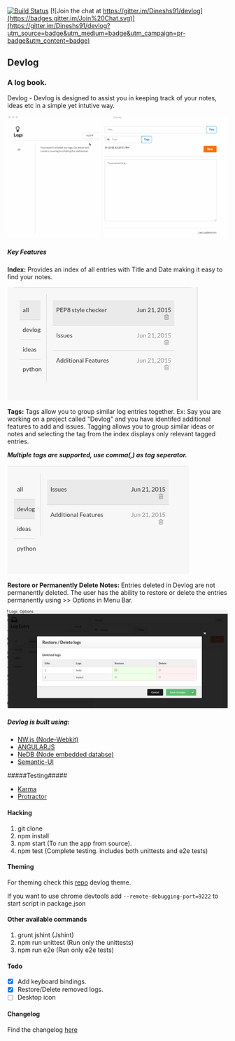 [![Build Status](https://travis-ci.org/Dineshs91/devlog.svg?branch=master)](https://travis-ci.org/Dineshs91/devlog)
[![Join the chat at https://gitter.im/Dineshs91/devlog](https://badges.gitter.im/Join%20Chat.svg)](https://gitter.im/Dineshs91/devlog?utm_source=badge&utm_medium=badge&utm_campaign=pr-badge&utm_content=badge)

## Devlog
### A log book.

Devlog - Devlog is designed to assist you in keeping track of your notes, ideas etc in a simple yet intutive way. 

![Alt text](https://github.com/dineshs91/devlog/blob/master/Demo.gif?raw=true "Sample screenshot")

##### Key Features #####
**Index:**
Provides an index of all entries with Title and Date making it easy to find your notes.

![Alt text](https://github.com/dineshs91/devlog//blob/master/Loglist.png?raw=true "Index")

**Tags:**
Tags allow you to group similar log entries together. 
Ex: Say you are working on a project called "Devlog" and you have identifed additional features to add and issues. Tagging allows you to group similar ideas or notes and selecting the tag from the index displays only relevant tagged entries.

**_Multiple tags are supported, use comma(,) as tag seperator._**

![Alt text](https://github.com/dineshs91/devlog/blob/master/Tagging.png?raw=true "Tagging")

**Restore or Permanently Delete Notes:**
Entries deleted in Devlog are not permanently deleted. The user has the ability to restore or delete the entries permanently using >> Options in Menu Bar.

![Alt text](https://github.com/dineshs91/devlog/blob/master/Restore&delete.png?raw=true "Tagging")

##### Devlog is built using: #####
*  [NW.js (Node-Webkit)](https://github.com/nwjs/nw.js/)
*  [ANGULARJS](https://angularjs.org/)
*  [NeDB (Node embedded databse)](https://github.com/louischatriot/nedb)
*  [Semantic-UI](http://semantic-ui.com/)

#####Testing#####
*  [Karma](http://karma-runner.github.io/0.12/index.html)
*  [Protractor](https://angular.github.io/protractor/#/)

#### Hacking
1. git clone 
2. npm install
3. npm start (To run the app from source).
4. npm test (Complete testing. includes both unittests and e2e tests)

#### Theming
For theming check this [repo](https://github.com/Dineshs91/Semantic-UI) devlog theme.
 
If you want to use chrome devtools add ```--remote-debugging-port=9222``` to start script in
package.json

#### Other available commands
1. grunt jshint (Jshint)
2. npm run unittest (Run only the unittests)
3. npm run e2e (Run only e2e tests)

#### Todo
- [x] Add keyboard bindings.
- [x] Restore/Delete removed logs.
- [ ] Desktop icon

#### Changelog
Find the changelog [here](https://github.com/dineshs91/devlog/blob/master/CHANGELOG.md)
